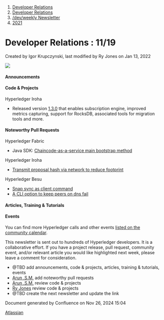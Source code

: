 1. [Developer Relations](index.html)
2. [Developer Relations](Developer-Relations_17170434.html)
3. [/dev/weekly Newsletter](17170445.html)
4. [2021](2021_17170692.html)

# Developer Relations : 11/19

Created by Igor Krupczynski, last modified by Ry Jones on Jan 13, 2022

![](attachments/17170434/17171308.png?height=169)

#### Announcements

#### Code &amp; Projects

Hyperledger Iroha

- Released version [1.3.0](https://github.com/hyperledger/iroha/releases/tag/1.3.0) that enables subscription engine, improved metrics capturing, support for RocksDB, associated tools for migration tools and more.

#### Noteworthy Pull Requests

Hyperledger Fabric

- Java SDK: [Chaincode-as-a-service main bootstrap method](https://github.com/hyperledger/fabric-chaincode-java/pull/210)

Hyperledger Iroha

- [Transmit proposal hash via network to reduce footprint](https://github.com/hyperledger/iroha/pull/1622)

Hyperledger Besu

- [Snap sync as client command](https://github.com/hyperledger/besu/pull/3077)
- [A CLI option to keep peers on dns fail](https://github.com/hyperledger/besu/pull/3057)

#### Articles, Training &amp; Tutorials

#### Events

You can find more Hyperledger calls and other events [listed on the community calendar](https://lf-hyperledger.atlassian.net/wiki/display/HYP/Calendar+of+Public+Meetings).

This newsletter is sent out to hundreds of Hyperledger developers. It is a collaborative effort. If you have a project release, pull request, community event, and/or relevant article you would like highlighted next week, please leave a comment for consideration.

- @TBD add announcements, code &amp; projects, articles, training &amp; tutorials, events
- [Arun .S.M.](https://lf-hyperledger.atlassian.net/wiki/people/621a0e5097d313006ba7386a?ref=confluence) add noteworthy pull requests
- [Arun .S.M.](https://lf-hyperledger.atlassian.net/wiki/people/621a0e5097d313006ba7386a?ref=confluence) review code &amp; projects
- [Ry Jones](https://lf-hyperledger.atlassian.net/wiki/people/557058:078cecfc-fb17-4d9a-8759-b5b74efa6850?ref=confluence) review code &amp; projects
- @TBD create the next newsletter and update the link

Document generated by Confluence on Nov 26, 2024 15:04

[Atlassian](http://www.atlassian.com/)
